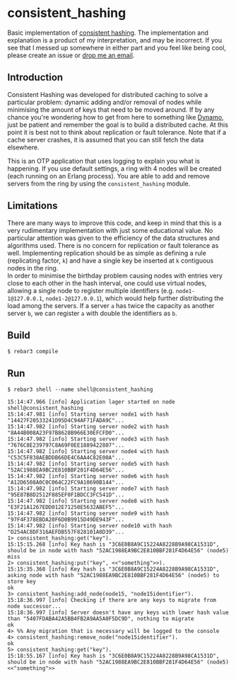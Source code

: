 consistent_hashing
=====

Basic implementation of [consistent hashing][1]. The implementation and explanation is a product of my interpretation,
and may be incorrect. If you see that I messed up somewhere in either part and you feel like being cool, please create
an issue or [drop me an email][2].

## Introduction

Consistent Hashing was developed for distributed caching to solve a particular problem: dynamic adding and/or removal of
nodes while minimising the amount of keys that need to be moved around. If by any chance you're wondering how to get
from here to something like [Dynamo][3], just be patient and remember the goal is to build a distributed cache. At this
point it is best not to think about replication or fault tolerance. Note that if a cache server crashes, it is assumed
that you can still fetch the data elsewhere.

This is an OTP application that uses logging to explain you what is happening. If you use default settings, a ring with
4 nodes will be created (each running on an Erlang process). You are able to add and remove servers from the ring by
using the `consistent_hashing` module.

## Limitations

There are many ways to improve this code, and keep in mind that this is a very rudimentary implementation with just some
educational value. No particular attention was given to the efficiency of the data structures and algorithms used. There
is no concern for replication or fault tolerance as well. Implementing replication should be as simple as defining a
rule (replicating factor, `k`) and have a single key be inserted at `k` contiguous nodes in the ring.  
In order to minimise the birthday problem causing nodes with entries very close to each other in the hash interval, one
could use virtual nodes, allowing a single node to register multiple identifiers (e.g. `node1-1@127.0.0.1`,
`node1-2@127.0.0.1`), which would help further distributing the load among the servers. If a server `a` has twice the
capacity as another server `b`, we can register `a` with double the identifiers as `b`.

Build
-----

    $ rebar3 compile

Run
-----

    $ rebar3 shell --name shell@consistent_hashing


```erl-sh
15:14:47.966 [info] Application lager started on node shell@consistent_hashing
15:14:47.981 [info] Starting server node1 with hash "14427F20533241D95D4C94AF71FADA9C"...
15:14:47.982 [info] Starting server node2 with hash "8A44B008A23F97B8628B966E30EFCFD0"...
15:14:47.982 [info] Starting server node3 with hash "7676C8E239797C8A69F0EE1889422807"...
15:14:47.982 [info] Starting server node4 with hash "C53C5F838AEBDDB66DE4C6AA4C82E00A"...
15:14:47.982 [info] Starting server node5 with hash "52AC1988EA9BC2E810BBF281F4D64E56"...
15:14:47.982 [info] Starting server node6 with hash "A12D6508A0C0C064C22FC9A10690B144"...
15:14:47.982 [info] Starting server node7 with hash "95E87B8D2512F885EF0F1BDCC3FC541D"...
15:14:47.982 [info] Starting server node8 with hash "E3F21A1267EDD012E71250E5632ABEF5"...
15:14:47.982 [info] Starting server node9 with hash "97F4F378EBDA20F6D0B9915D49DE943F"...
15:14:47.982 [info] Starting server node10 with hash "D254AC8DF316AEFDB557F828101A0D39"...
1> consistent_hashing:get("key").
15:15:15.268 [info] Key hash is "3C6E0B8A9C15224A8228B9A98CA1531D", should be in node with hash "52AC1988EA9BC2E810BBF281F4D64E56" (node5)
miss
2> consistent_hashing:put("key", <<"something">>).
15:15:35.368 [info] Key hash is "3C6E0B8A9C15224A8228B9A98CA1531D", asking node with hash "52AC1988EA9BC2E810BBF281F4D64E56" (node5) to store key
ok
3> consistent_hashing:add_node(node15, "node15identifier").
15:18:36.997 [info] Checking if there are any keys to migrate from node successor...
15:18:36.997 [info] Server doesn't have any keys with lower hash value than "5407FDABA42A5BB4FB2A9AA5A0F5DC9D", nothing to migrate
ok
4> %% Any migration that is necessary will be logged to the console
4> consistent_hashing:remove_node("node15identifier").
ok
5> consistent_hashing:get("key").
15:18:55.167 [info] Key hash is "3C6E0B8A9C15224A8228B9A98CA1531D", should be in node with hash "52AC1988EA9BC2E810BBF281F4D64E56" (node5)
<<"something">>
```

[1]: https://www.akamai.com/es/es/multimedia/documents/technical-publication/consistent-hashing-and-random-trees-distributed-caching-protocols-for-relieving-hot-spots-on-the-world-wide-web-technical-publication.pdf
[2]: mailto:goncalo@goncalotomas.com
[3]: https://www.allthingsdistributed.com/files/amazon-dynamo-sosp2007.pdf
